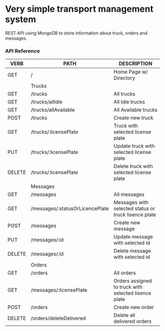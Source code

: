 # Very simple transport management system
REST API using MongoDB to store information about truck, orders and messages.

### API Reference
   VERB 		 | 		  PATH 		 |  	 DESCRIPTION
------------ | ------------- | -------------------
GET | / | Home Page w/ Directory |
||  Trucks| |
GET | /trucks | All trucks |
GET | /trucks/allIdle | All Idle trucks |
GET | /trucks/allAvailable | All Available trucks |
POST | /trucks | Create new truck |
GET | /trucks/:licensePlate | Truck with selected license plate |
PUT | /trucks/:licensePlate | Update truck with selected license plate |
DELETE | /trucks/:licensePlate | Delete truck with selected license plate |
||  Messages| |
GET | /messages | All messages | 
GET | /messages/:statusOrLicencePlate | Messages with selected status or truck lisence plate | 
POST | /messages | Create new message |
PUT | /messages/:id | Update message with selected id |
DELETE | /messages/:id | Delete message with selected id |
|| Orders | |
GET | /orders | All orders | 
GET | /messages/:licensePlate | Orders assigned to truck with selected lisence plate | 
POST | /orders | Create new order |
DELETE | /orders/deleteDelivered | Delete all delivered orders |